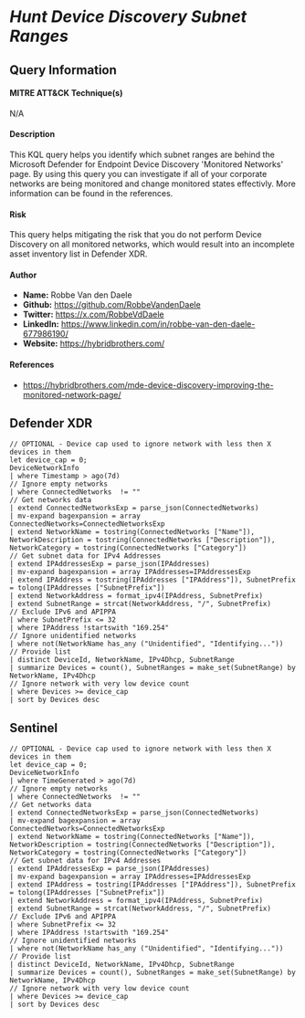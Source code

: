 # *Hunt Device Discovery Subnet Ranges*

## Query Information

#### MITRE ATT&CK Technique(s)

N/A

#### Description
This KQL query helps you identify which subnet ranges are behind the Microsoft Defender for Endpoint Device Discovery 'Monitored Networks' page. By using this query you can investigate if all of your corporate networks are being monitored and change monitored states effectivly. More information can be found in the references.

#### Risk
This query helps mitigating the risk that you do not perform Device Discovery on all monitored networks, which would result into an incomplete asset inventory list in Defender XDR.

#### Author <Optional>
- **Name:** Robbe Van den Daele
- **Github:** https://github.com/RobbeVandenDaele
- **Twitter:** https://x.com/RobbeVdDaele
- **LinkedIn:** https://www.linkedin.com/in/robbe-van-den-daele-677986190/
- **Website:** https://hybridbrothers.com/

#### References
- https://hybridbrothers.com/mde-device-discovery-improving-the-monitored-network-page/

## Defender XDR
```KQL
// OPTIONAL - Device cap used to ignore network with less then X devices in them
let device_cap = 0;
DeviceNetworkInfo
| where Timestamp > ago(7d)
// Ignore empty networks
| where ConnectedNetworks  != ""
// Get networks data
| extend ConnectedNetworksExp = parse_json(ConnectedNetworks)
| mv-expand bagexpansion = array ConnectedNetworks=ConnectedNetworksExp
| extend NetworkName = tostring(ConnectedNetworks ["Name"]), NetworkDescription = tostring(ConnectedNetworks ["Description"]), NetworkCategory = tostring(ConnectedNetworks ["Category"])
// Get subnet data for IPv4 Addresses
| extend IPAddressesExp = parse_json(IPAddresses)
| mv-expand bagexpansion = array IPAddresses=IPAddressesExp
| extend IPAddress = tostring(IPAddresses ["IPAddress"]), SubnetPrefix = tolong(IPAddresses ["SubnetPrefix"])
| extend NetworkAddress = format_ipv4(IPAddress, SubnetPrefix)
| extend SubnetRange = strcat(NetworkAddress, "/", SubnetPrefix)
// Exclude IPv6 and APIPPA
| where SubnetPrefix <= 32
| where IPAddress !startswith "169.254"
// Ignore unidentified networks
| where not(NetworkName has_any ("Unidentified", "Identifying..."))
// Provide list
| distinct DeviceId, NetworkName, IPv4Dhcp, SubnetRange
| summarize Devices = count(), SubnetRanges = make_set(SubnetRange) by NetworkName, IPv4Dhcp
// Ignore network with very low device count
| where Devices >= device_cap
| sort by Devices desc
```

## Sentinel
```KQL
// OPTIONAL - Device cap used to ignore network with less then X devices in them
let device_cap = 0;
DeviceNetworkInfo
| where TimeGenerated > ago(7d)
// Ignore empty networks
| where ConnectedNetworks  != ""
// Get networks data
| extend ConnectedNetworksExp = parse_json(ConnectedNetworks)
| mv-expand bagexpansion = array ConnectedNetworks=ConnectedNetworksExp
| extend NetworkName = tostring(ConnectedNetworks ["Name"]), NetworkDescription = tostring(ConnectedNetworks ["Description"]), NetworkCategory = tostring(ConnectedNetworks ["Category"])
// Get subnet data for IPv4 Addresses
| extend IPAddressesExp = parse_json(IPAddresses)
| mv-expand bagexpansion = array IPAddresses=IPAddressesExp
| extend IPAddress = tostring(IPAddresses ["IPAddress"]), SubnetPrefix = tolong(IPAddresses ["SubnetPrefix"])
| extend NetworkAddress = format_ipv4(IPAddress, SubnetPrefix)
| extend SubnetRange = strcat(NetworkAddress, "/", SubnetPrefix)
// Exclude IPv6 and APIPPA
| where SubnetPrefix <= 32
| where IPAddress !startswith "169.254"
// Ignore unidentified networks
| where not(NetworkName has_any ("Unidentified", "Identifying..."))
// Provide list
| distinct DeviceId, NetworkName, IPv4Dhcp, SubnetRange
| summarize Devices = count(), SubnetRanges = make_set(SubnetRange) by NetworkName, IPv4Dhcp
// Ignore network with very low device count
| where Devices >= device_cap
| sort by Devices desc
```